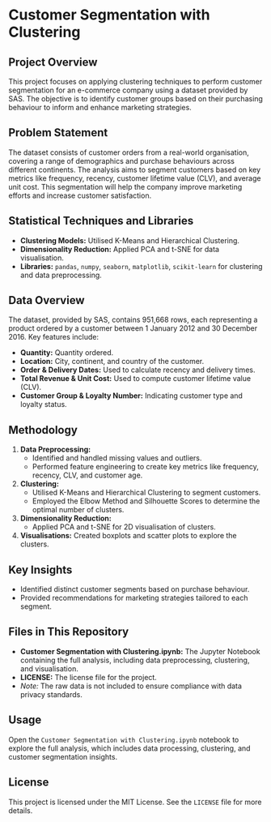 # Customer Segmentation with Clustering

## Project Overview
This project focuses on applying clustering techniques to perform customer segmentation for an e-commerce company using a dataset provided by SAS. The objective is to identify customer groups based on their purchasing behaviour to inform and enhance marketing strategies.

## Problem Statement
The dataset consists of customer orders from a real-world organisation, covering a range of demographics and purchase behaviours across different continents. The analysis aims to segment customers based on key metrics like frequency, recency, customer lifetime value (CLV), and average unit cost. This segmentation will help the company improve marketing efforts and increase customer satisfaction.

## Statistical Techniques and Libraries
- **Clustering Models:** Utilised K-Means and Hierarchical Clustering.
- **Dimensionality Reduction:** Applied PCA and t-SNE for data visualisation.
- **Libraries:** `pandas`, `numpy`, `seaborn`, `matplotlib`, `scikit-learn` for clustering and data preprocessing.

## Data Overview
The dataset, provided by SAS, contains 951,668 rows, each representing a product ordered by a customer between 1 January 2012 and 30 December 2016. Key features include:
- **Quantity:** Quantity ordered.
- **Location:** City, continent, and country of the customer.
- **Order & Delivery Dates:** Used to calculate recency and delivery times.
- **Total Revenue & Unit Cost:** Used to compute customer lifetime value (CLV).
- **Customer Group & Loyalty Number:** Indicating customer type and loyalty status.

## Methodology
1. **Data Preprocessing:** 
   - Identified and handled missing values and outliers.
   - Performed feature engineering to create key metrics like frequency, recency, CLV, and customer age.
2. **Clustering:** 
   - Utilised K-Means and Hierarchical Clustering to segment customers.
   - Employed the Elbow Method and Silhouette Scores to determine the optimal number of clusters.
3. **Dimensionality Reduction:** 
   - Applied PCA and t-SNE for 2D visualisation of clusters.
4. **Visualisations:** Created boxplots and scatter plots to explore the clusters.

## Key Insights
- Identified distinct customer segments based on purchase behaviour.
- Provided recommendations for marketing strategies tailored to each segment.

## Files in This Repository
- **Customer Segmentation with Clustering.ipynb:** The Jupyter Notebook containing the full analysis, including data preprocessing, clustering, and visualisation.
- **LICENSE:** The license file for the project.
- *Note:* The raw data is not included to ensure compliance with data privacy standards.

## Usage
Open the `Customer Segmentation with Clustering.ipynb` notebook to explore the full analysis, which includes data processing, clustering, and customer segmentation insights.

## License
This project is licensed under the MIT License. See the `LICENSE` file for more details.
